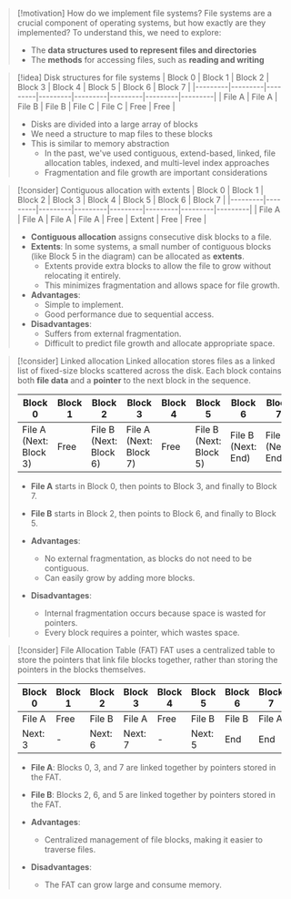 > [!motivation] How do we implement file systems?
> File systems are a crucial component of operating systems, but how exactly are they implemented? To understand this, we need to explore:
> - The **data structures used to represent files and directories** 
> - The **methods** for accessing files, such as **reading and writing**

> [!idea] Disk structures for file systems
> | Block 0 | Block 1 | Block 2 | Block 3 | Block 4 | Block 5 | Block 6 | Block 7 |
> |---------|---------|---------|---------|---------|---------|---------|---------|
> | File A  | File A  | File B  | File B  | File C  | File C  | Free    | Free    |
>
> - Disks are divided into a large array of blocks
> - We need a structure to map files to these blocks 
> - This is similar to memory abstraction
>   - In the past, we've used contiguous, extend-based, linked, file allocation tables, indexed, and multi-level index approaches
>   - Fragmentation and file growth are important considerations

> [!consider] Contiguous allocation with extents
> | Block 0 | Block 1 | Block 2 | Block 3 | Block 4 | Block 5 | Block 6 | Block 7 |
> |---------|---------|---------|---------|---------|---------|---------|---------|
> | File A  | File A  | File A  | File A  | Free    | Extent  | Free    | Free    |
>
> - **Contiguous allocation** assigns consecutive disk blocks to a file.
> - **Extents**: In some systems, a small number of contiguous blocks (like Block 5 in the diagram) can be allocated as **extents**.
>   - Extents provide extra blocks to allow the file to grow without relocating it entirely.
>   - This minimizes fragmentation and allows space for file growth.
> - **Advantages**:
>   - Simple to implement.
>   - Good performance due to sequential access.
> - **Disadvantages**:
>   - Suffers from external fragmentation.
>   - Difficult to predict file growth and allocate appropriate space.



> [!consider] Linked allocation
> Linked allocation stores files as a linked list of fixed-size blocks scattered across the disk. Each block contains both **file data** and a **pointer** to the next block in the sequence.
> 
> | Block 0                 | Block 1 | Block 2                 | Block 3                 | Block 4 | Block 5                 | Block 6                 | Block 7                 |
> |-------------------------|---------|-------------------------|-------------------------|---------|-------------------------|-------------------------|-------------------------|
> | File A (Next: Block 3)   | Free    | File B (Next: Block 6)   | File A (Next: Block 7)   | Free    | File B (Next: Block 5)   | File B (Next: End)       | File A (Next: End)       |
> 
> - **File A** starts in Block 0, then points to Block 3, and finally to Block 7.
> - **File B** starts in Block 2, then points to Block 6, and finally to Block 5.
> 
> - **Advantages**:
>   - No external fragmentation, as blocks do not need to be contiguous.
>   - Can easily grow by adding more blocks.
> - **Disadvantages**:
>   - Internal fragmentation occurs because space is wasted for pointers.
>   - Every block requires a pointer, which wastes space.


> [!consider] File Allocation Table (FAT)
> FAT uses a centralized table to store the pointers that link file blocks together, rather than storing the pointers in the blocks themselves.
> 
> | Block 0 | Block 1 | Block 2 | Block 3 | Block 4 | Block 5 | Block 6 | Block 7 |
> |---------|---------|---------|---------|---------|---------|---------|---------|
> | File A  | Free    | File B  | File A  | Free    | File B  | File B  | File A  |
> | Next: 3 | -       | Next: 6 | Next: 7 | -       | Next: 5 | End     | End     |
> 
> - **File A**: Blocks 0, 3, and 7 are linked together by pointers stored in the FAT.
> - **File B**: Blocks 2, 6, and 5 are linked together by pointers stored in the FAT.
> 
> - **Advantages**:
>   - Centralized management of file blocks, making it easier to traverse files.
> - **Disadvantages**:
>   - The FAT can grow large and consume memory.
